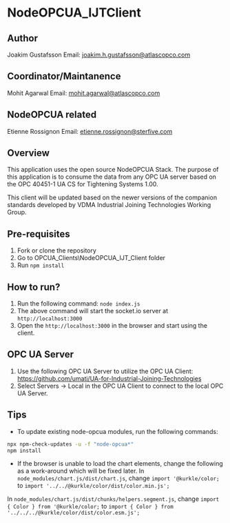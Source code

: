 # NodeOPCUA_IJTClient

## Author

Joakim Gustafsson
Email: joakim.h.gustafsson@atlascopco.com

## Coordinator/Maintanence

Mohit Agarwal
Email: mohit.agarwal@atlascopco.com

## NodeOPCUA related

Etienne Rossignon
Email: etienne.rossignon@sterfive.com

## Overview

This application uses the open source NodeOPCUA Stack. The purpose of this application is to consume the data from any OPC UA server based on the OPC 40451-1 UA CS for Tightening Systems 1.00.

This client will be updated based on the newer versions of the companion standards developed by VDMA Industrial Joining Technologies Working Group.

## Pre-requisites

1. Fork or clone the repository
2. Go to OPCUA_Clients\NodeOPCUA_IJT_Client folder
3. Run  `npm install`

## How to run?

1. Run the following command: `node index.js`
2. The above command will start the socket.io server at `http://localhost:3000`
3. Open the `http://localhost:3000` in the browser and start using the client.

## OPC UA Server

1. Use the following OPC UA Server to utilize the OPC UA Client: <https://github.com/umati/UA-for-Industrial-Joining-Technologies>
2. Select Servers -> Local in the OPC UA Client to connect to the local OPC UA Server.

## Tips

* To update existing node-opcua modules, run the following commands:

```bash
npx npm-check-updates -u -f "node-opcua*"
npm install
```

* If the browser is unable to load the chart elements, change the following as a work-around which will be fixed later.
In `node_modules/chart.js/dist/chart.js`, change `import '@kurkle/color;` to `import '../../@kurkle/color/dist/color.min.js';`

In `node_modules/chart.js/dist/chunks/helpers.segment.js`, change `import { Color } from '@kurkle/color;` to `import { Color } from '../../../@kurkle/color/dist/color.esm.js';`

